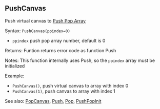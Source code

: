 ## PushCanvas

Push virtual canvas to [Push Pop Array](/push-pop-arrays.md)

Syntax: `PushCanvas(ppindex=0)`

* `ppindex` push pop array number, default is 0

Returns: Funtion returns error code as function Push

Notes: This function internally uses Push, so the `ppindex` array must be initialized

Example:

* `PushCanvas()`, push virtual canvas to array with index 0
* `PushCanvas(1)`, push canvas to array with index 1

See also: [PopCanvas](/api-native-functions/popcanvas.md), [Push](/api-native-functions/push.md), [Pop](/api-native-functions/pop.md), [PushPopInit](/api-native-functions/pushpopinit.md)

